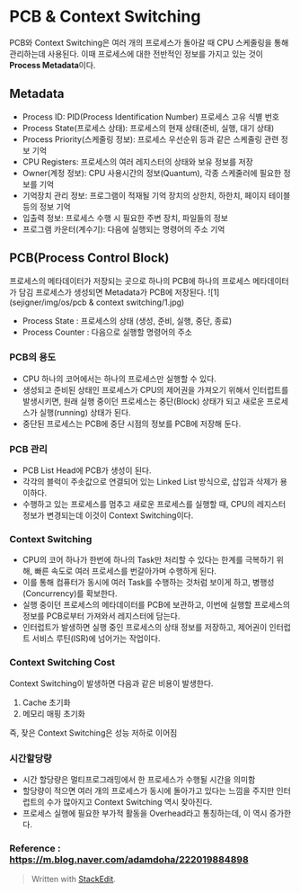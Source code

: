 ﻿# PCB & Context Switching
PCB와 Context Switching은 여러 개의 프로세스가 돌아갈 때 CPU 스케줄링을 통해 관리하는데 사용된다. 이때 프로세스에 대한 전반적인 정보를 가지고 있는 것이 **Process Metadata**이다.
## Metadata
- Process ID: PID(Process Identification Number) 프로세스 고유 식별 번호
- Process State(프로세스 상태): 프로세스의 현재 상태(준비, 실행, 대기 상태)
- Process Priority(스케줄링 정보): 프로세스 우선순위 등과 같은 스케줄링 관련 정보 기억
- CPU Registers: 프로세스의 여러 레지스터의 상태와 보유 정보를 저장
- Owner(계정 정보): CPU 사용시간의 정보(Quantum), 각종 스케줄러에 필요한 정보를 기억
- 기억장치 관리 정보: 프로그램이 적재될 기억 장치의 상한치, 하한치, 페이지 테이블 등의 정보 기억
- 입출력 정보: 프로세스 수행 시 필요한 주변 장치, 파일들의 정보
- 프로그램 카운터(계수기): 다음에 실행되는 명령어의 주소 기억
## PCB(Process Control Block)
프로세스의 메타데이터가 저장되는 곳으로 하나의 PCB에 하나의 프로세스 메타데이터가 담김
프로세스가 생성되면 Metadata가 PCB에 저장된다.
![1](sejigner/img/os/pcb & context switching/1.jpg)
- Process State : 프로세스의 상태 (생성, 준비, 실행, 중단, 종료)
- Process Counter : 다음으로 실행할 명령어의 주소

### PCB의 용도
- CPU 하나의 코어에서는 하나의 프로세스만 실행할 수 있다. 
- 생성되고 준비된 상태인 프로세스가 CPU의 제어권을 가져오기 위해서 인터럽트를 발생시키면, 원래 실행 중이던 프로세스는 중단(Block) 상태가 되고 새로운 프로세스가 실행(running) 상태가 된다. 
- 중단된 프로세스는 PCB에 중단 시점의 정보를 PCB에 저장해 둔다.
### PCB 관리
- PCB List Head에 PCB가 생성이 된다. 
- 각각의 블럭이 주솟값으로 연결되어 있는 Linked List 방식으로, 삽입과 삭제가 용이하다.
- 수행하고 있는 프로세스를 멈추고 새로운 프로세스를 실행할 때, CPU의 레지스터 정보가 변경되는데 이것이 Context Switching이다.
### Context Switching
- CPU의 코어 하나가 한번에 하나의 Task만 처리할 수 있다는 한계를 극복하기 위해, 빠른 속도로 여러 프로세스를 번갈아가며 수행하게 된다.
- 이를 통해 컴퓨터가 동시에 여러 Task를 수행하는 것처럼 보이게 하고, 병행성(Concurrency)를 확보한다.
- 실행 중이던 프로세스의 메타데이터를 PCB에 보관하고, 이번에 실행할 프로세스의 정보를 PCB로부터 가져와서 레지스터에 담는다.
- 인터럽트가 발생하면 실행 중인 프로세스의 상태 정보를 저장하고, 제어권이 인터럽트 서비스 루틴(ISR)에 넘어가는 작업이다.
### Context Switching Cost
Context Switching이 발생하면 다음과 같은 비용이 발생한다.
1. Cache 초기화
2. 메모리 매핑 초기화

즉, 잦은 Context Switching은 성능 저하로 이어짐
### 시간할당량
- 시간 할당량은 멀티프로그래밍에서 한 프로세스가 수행될 시간을 의미함
- 할당량이 적으면 여러 개의 프로세스가 동시에 돌아가고 있다는 느낌을 주지만 인터럽트의 수가 많아지고 Context Switching 역시 잦아진다.
- 프로세스 실행에 필요한 부가적 활동을 Overhead라고 통칭하는데, 이 역시 증가한다.


### Reference : https://m.blog.naver.com/adamdoha/222019884898

> Written with [StackEdit](https://stackedit.io/).


